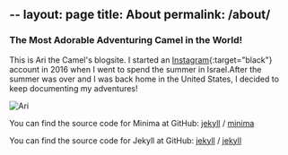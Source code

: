 --
layout: page
title: About
permalink: /about/
---
### The Most Adorable Adventuring Camel in the World!

This is Ari the Camel's blogsite. I started an [Instagram](https://www.instagram.com/adventuresofarithecamel/){:target="black"} account in 2016 when I went to spend the summer in Israel.After the summer was over and I was back home in the United States, I decided to keep documenting my adventures!

![Ari](https://pbs.twimg.com/media/D_fw8eTUIAAolVB.jpg:large)

You can find the source code for Minima at GitHub:
[jekyll][jekyll-organization] /
[minima](https://github.com/jekyll/minima)

You can find the source code for Jekyll at GitHub:
[jekyll][jekyll-organization] /
[jekyll](https://github.com/jekyll/jekyll)


[jekyll-organization]: https://github.com/jekyll
  
